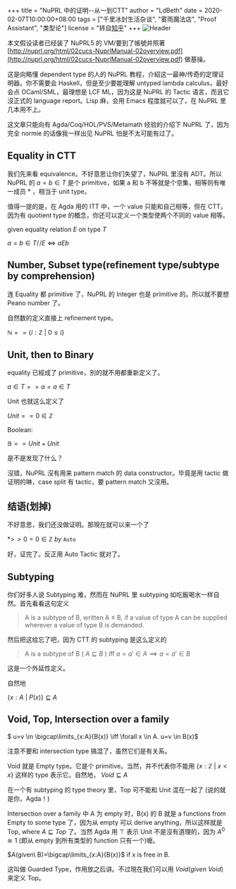 +++
title = "NuPRL 中的证明--从一到CTT"
author = "LdBeth"
date = 2020-02-07T10:00:00+08:00
tags = ["千里冰封生活杂谈", "雾雨魔法店", "Proof Assistant", "类型论"]
license = "转自[知乎](https://zhuanlan.zhihu.com/p/105439235)"
+++
![Header](v2-2dc2cc98ce77347733885a9f1326acca_1440w.image.png)

本文假设读者已经装了 NuPRL5 的 VM/要到了帳號并照著 [http://nuprl.org/html/02cucs-NuprlManual-02overview.pdf](http://nuprl.org/html/02cucs-NuprlManual-02overview.pdf) 做基操。

这是向略懂 dependent type 的人的 NuPRL 教程，介紹这一最神/传奇的定理证明器。你不需要会 Haskell，但是至少要能理解 untyped lambda calculus，最好会点 OCaml/SML，最理想是 LCF ML，因为这是 NuPRL 的 Tactic 语言，而且它沒正式的 language report。Lisp 麻，会用 Emacs 程度就可以了，在 NuPRL 里几本用不上。

这文章只能向有 Agda/Coq/HOL/PVS/Metamath 经验的介绍下 NuPRL 了，因为完全 normie 的话像我一样出见 NuPRL 怕是不太可能有过了。

## <strong>Equality in CTT </strong>

我们先来看 equivalence。不好意思让你们失望了，NuPRL 里沒有 ADT。所以 NuPRL 的 $a = b \in T$  是个 primitive，如果 a 和 b 不等就是个空集，相等则有唯一成员 $*$ ，相当于 unit type。

值得一提的是，在 Agda 用的 ITT 中，一个 value 只能和自己相等，但在 CTT，因为有 quotient type 的概念，你还可以定义一个类型使两个不同的 value 相等。

given equality relation $E$ on type $T$ 

$a = b \in T/\!/E \iff a E b$ 

## Number, Subset type(refinement type/subtype by comprehension)

连 Equality 都 primitive 了，NuPRL 的 Integer 也是 primitive 的。所以就不要想 Peano number 了。

自然数的定义直接上 refinement type。

$\mathbb{N} == \{i:\mathbb{Z}\ |\ 0\leq i\}$ 

## Unit, then to Binary

equality 已經成了 primitive，別的就不用都重新定义了。

$a \in T == a = a\in T$ 

Unit 也就这么定义了

$Unit == 0 \in \mathbb{Z}$ 

Boolean:

$\mathbb{B} == Unit + Unit$ 

是不是发现了什么？

沒错，NuPRL 沒有用来 pattern match 的 data constructor。毕竟是用 tactic 做证明的啉，case split 有 tactic，要 pattern match 又沒用。

## 结语(划掉)

不好意思，我们还没做证明。那現在就可以来一个了

$*>\!> 0 = 0 \in \mathbb{Z}\ {by}\ \texttt{Auto}$ 

好，证完了。反正用 Auto Tactic 就对了。

## Subtyping

你们好多人说 Subtyping 难，然而在 NuPRL 里 subtyping 如吃飯喝水一样自然。首先看看这句定义

 > 
 > A is a subtype of B, written A ≤ B, if a value of type A can be supplied wherever a value of type B is demanded.

然后把这给忘了吧，因为 CTT 的 subtyping 是这么定义的

 > 
 > A is a subtype of B ( $A \sqsubseteq B$ ) iff $a = a' \in A \implies a=a' \in B$ 

这是一个外延性定义。

自然地

$\{x:A\ |\ P(x) \} \sqsubseteq A$ 

## Void, Top, Intersection over a family

$ u=v \in \bigcap\limits_{x:A}{B(x)} \iff \forall x \in A. u=v \in B(x)$ 

注意不要和 intersection type 搞混了，虽然它们是有关系。

Void 就是 Empty type。它是个 primitive。当然，并不代表你不能用 $\{x:\mathbb{Z}\ |\ x<x \}$ 这样的 type 表示它。自然地， $Void \sqsubseteq A$ 

在一个有 subtyping 的 type theory 里，Top 可不能和 Unit 混在一起了 (说的就是你，Agda！)

Intersection over a family 中 A 为 empty 时，B(x) 的 B 就是 a functions from Empty to some type 了，因为从 empty 可以 derive anything，所以这样就是 Top, where $A   \sqsubseteq Top$ 了。当然 Agda 用 $\top$ 表示 Unit 不是沒有道理的，因为 $A^0 \cong 1$ (即从 empty 到所有类型的 function 只有一个)嚒。

$A(given\ B)=\bigcap\limits_{x:A}{B(x)}$ if x is free in B.

这叫做 Guarded Type，作用放之后讲。不过現在我们可以用 $Void(given\ Void)$ 来定义 Top。


